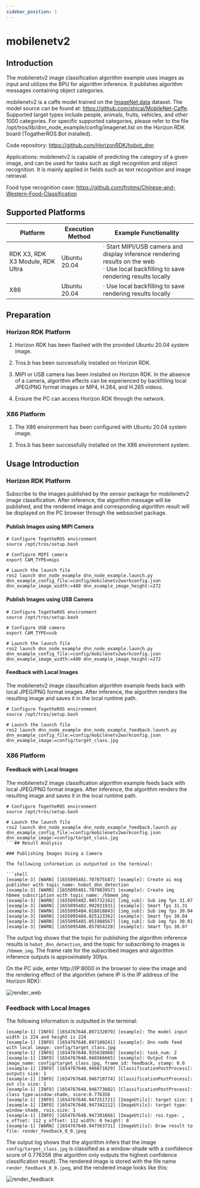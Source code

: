 ```yaml
---
sidebar_position: 1
---
```

# mobilenetv2

## Introduction

The mobilenetv2 image classification algorithm example uses images as input and utilizes the BPU for algorithm inference. It publishes algorithm messages containing object categories.

mobilenetv2 is a caffe model trained on the [ImageNet data](http://www.image-net.org/) dataset. The model source can be found at: <https://github.com/shicai/MobileNet-Caffe>. Supported target types include people, animals, fruits, vehicles, and other 1000 categories. For specific supported categories, please refer to the file /opt/tros/lib/dnn_node_example/config/imagenet.list on the Horizon RDK board (TogatherROS.Bot installed).

Code repository: <https://github.com/HorizonRDK/hobot_dnn>

Applications: mobilenetv2 is capable of predicting the category of a given image, and can be used for tasks such as digit recognition and object recognition. It is mainly applied in fields such as text recognition and image retrieval.

Food type recognition case: <https://github.com/frotms/Chinese-and-Western-Food-Classification>

## Supported Platforms

| Platform   | Execution Method | Example Functionality                   |
| ---------- | ---------------- | --------------------------------------- |
| RDK X3, RDK X3 Module, RDK Ultra | Ubuntu 20.04 | · Start MIPI/USB camera and display inference rendering results on the web<br/>· Use local backfilling to save rendering results locally |
| X86        | Ubuntu 20.04 | · Use local backfilling to save rendering results locally |

## Preparation

### Horizon RDK Platform

1. Horizon RDK has been flashed with the provided Ubuntu 20.04 system image.

2. Tros.b has been successfully installed on Horizon RDK.

3. MIPI or USB camera has been installed on Horizon RDK. In the absence of a camera, algorithm effects can be experienced by backfilling local JPEG/PNG format images or MP4, H.264, and H.265 videos.

4. Ensure the PC can access Horizon RDK through the network.

### X86 Platform

1. The X86 environment has been configured with Ubuntu 20.04 system image.

2. Tros.b has been successfully installed on the X86 environment system.

## Usage Introduction

### Horizon RDK Platform

Subscribe to the images published by the sensor package for mobilenetv2 image classification. After inference, the algorithm message will be published, and the rendered image and corresponding algorithm result will be displayed on the PC browser through the websocket package.

#### Publish Images using MIPI Camera

```shell
# Configure TogetheROS environment
source /opt/tros/setup.bash

# Configure MIPI camera
export CAM_TYPE=mipi

# Launch the launch file
ros2 launch dnn_node_example dnn_node_example.launch.py dnn_example_config_file:=config/mobilenetv2workconfig.json dnn_example_image_width:=480 dnn_example_image_height:=272

```
#### Publish Images using USB Camera

```shell
# Configure TogetheROS environment
source /opt/tros/setup.bash

# Configure USB camera
export CAM_TYPE=usb

# Launch the launch file
ros2 launch dnn_node_example dnn_node_example.launch.py dnn_example_config_file:=config/mobilenetv2workconfig.json dnn_example_image_width:=480 dnn_example_image_height:=272
```

#### Feedback with Local Images

The mobilenetv2 image classification algorithm example feeds back with local JPEG/PNG format images. After inference, the algorithm renders the resulting image and saves it in the local runtime path.

```shell
# Configure TogetheROS environment
source /opt/tros/setup.bash

# Launch the launch file
ros2 launch dnn_node_example dnn_node_example_feedback.launch.py dnn_example_config_file:=config/mobilenetv2workconfig.json dnn_example_image:=config/target_class.jpg
```

### X86 Platform

#### Feedback with Local Images

The mobilenetv2 image classification algorithm example feeds back with local JPEG/PNG format images. After inference, the algorithm renders the resulting image and saves it in the local runtime path.

```shell
# Configure TogetheROS environment
source /opt/tros/setup.bash

# Launch the launch file
ros2 launch dnn_node_example dnn_node_example_feedback.launch.py dnn_example_config_file:=config/mobilenetv2workconfig.json dnn_example_image:=config/target_class.jpg
```## Result Analysis

### Publishing Images Using a Camera

The following information is outputted in the terminal:

```shell
[example-3] [WARN] [1655095481.707875587] [example]: Create ai msg publisher with topic_name: hobot_dnn_detection
[example-3] [WARN] [1655095481.707983957] [example]: Create img hbmem_subscription with topic_name: /hbmem_img
[example-3] [WARN] [1655095482.985732162] [img_sub]: Sub img fps 31.07
[example-3] [WARN] [1655095482.992031931] [example]: Smart fps 31.31
[example-3] [WARN] [1655095484.018818843] [img_sub]: Sub img fps 30.04
[example-3] [WARN] [1655095484.025123362] [example]: Smart fps 30.04
[example-3] [WARN] [1655095485.051988567] [img_sub]: Sub img fps 30.01
[example-3] [WARN] [1655095486.057854228] [example]: Smart fps 30.07
```

The output log shows that the topic for publishing the algorithm inference results is `hobot_dnn_detection`, and the topic for subscribing to images is `/hbmem_img`. The frame rate for the subscribed images and algorithm inference outputs is approximately 30fps.

On the PC side, enter http://IP:8000 in the browser to view the image and the rendering effect of the algorithm (where IP is the IP address of the Horizon RDK):

![render_web](./image/mobilenetv2/mobilenetv2_render_web.jpeg)

### Feedback with Local Images

The following information is outputted in the terminal:

```shell
[example-1] [INFO] [1654767648.897132079] [example]: The model input width is 224 and height is 224
[example-1] [INFO] [1654767648.897180241] [example]: Dnn node feed with local image: config/target_class.jpg
[example-1] [INFO] [1654767648.935638968] [example]: task_num: 2
[example-1] [INFO] [1654767648.946566665] [example]: Output from image_name: config/target_class.jpg, frame_id: feedback, stamp: 0.0
[example-1] [INFO] [1654767648.946671029] [ClassificationPostProcess]: outputs size: 1
[example-1] [INFO] [1654767648.946718774] [ClassificationPostProcess]: out cls size: 1
[example-1] [INFO] [1654767648.946773602] [ClassificationPostProcess]: class type:window-shade, score:0.776356
[example-1] [INFO] [1654767648.947251721] [ImageUtils]: target size: 1
[example-1] [INFO] [1654767648.947342212] [ImageUtils]: target type: window-shade, rois.size: 1
[example-1] [INFO] [1654767648.947381666] [ImageUtils]: roi.type: , x_offset: 112 y_offset: 112 width: 0 height: 0
[example-1] [WARN] [1654767648.947563731] [ImageUtils]: Draw result to file: render_feedback_0_0.jpeg
```

The output log shows that the algorithm infers that the image `config/target_class.jpg` is classified as a window-shade with a confidence score of 0.776356 (the algorithm only outputs the highest confidence classification result). The rendered image is stored with the file name `render_feedback_0_0.jpeg`, and the rendered image looks like this:

![render_feedback](./image/mobilenetv2/mobilenetv2_render_feedback.jpeg)
